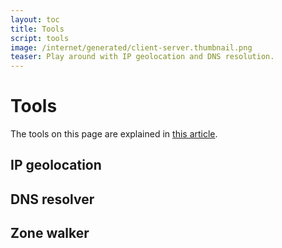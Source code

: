 ```yaml
---
layout: toc
title: Tools
script: tools
image: /internet/generated/client-server.thumbnail.png
teaser: Play around with IP geolocation and DNS resolution.
---
```


# Tools

The tools on this page are explained in [this article](/internet/).

## IP geolocation

<div id="tool-ip-info" class="scroll-target"></div>

## DNS resolver

<div id="tool-dns-resolver" class="scroll-target"></div>

## Zone walker

<div id="tool-zone-walker" class="scroll-target"></div>
